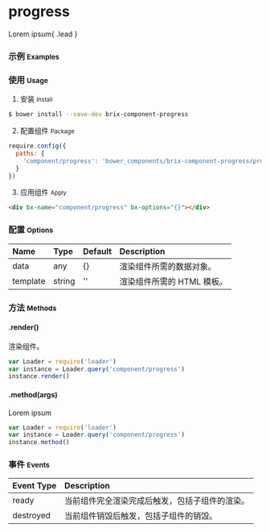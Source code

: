 # progress

Lorem ipsum{ .lead }

### 示例 <small>Examples</small>

<div bx-name="component/progress" bx-options="{}"></div>

### 使用 <small>Usage</small>

1. 安装 <small>Install</small>

  ```sh
  $ bower install --save-dev brix-component-progress
  ```

2. 配置组件 <small>Package</small>

  ```js
  require.config({
    paths: {
      'component/progress': 'bower_components/brix-component-progress/progress'
    }
  })
  ```

3. 应用组件 <small>Apply</small>

  ```html
  <div bx-name="component/progress" bx-options="{}"></div>
  ```

### 配置 <small>Options</small>

Name | Type | Default | Description
:--- | :--- | :------ | :----------
data | any | {} | 渲染组件所需的数据对象。
template | string | '' | 渲染组件所需的 HTML 模板。

### 方法 <small>Methods</small>

#### .render()

渲染组件。

```js
var Loader = require('loader')
var instance = Loader.query('component/progress')
instance.render()
```

#### .method(args)

Lorem ipsum

```js
var Loader = require('loader')
var instance = Loader.query('component/progress')
instance.method()
```

### 事件 <small>Events</small>

Event Type | Description
:--------- | :----------
ready | 当前组件完全渲染完成后触发，包括子组件的渲染。
destroyed | 当前组件销毁后触发，包括子组件的销毁。

